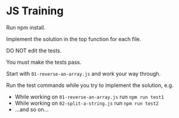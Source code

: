 # JS Training

Run npm install.

Implement the solution in the top function for each file.

DO NOT edit the tests.

You must make the tests pass.

Start with `01-reverse-an-array.js` and work your way through.

Run the test commands while you try to implement the solution, e.g.

* While working on `01-reverse-an-array.js` run `npm run test1`
* While working on `02-split-a-string.js` run `npm run test2`
* ...and so on...
